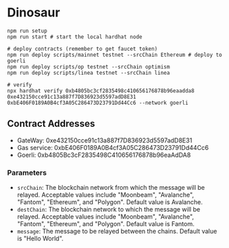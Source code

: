# Dinosaur

```shell
npm run setup
npm run start # start the local hardhat node

# deploy contracts (remember to get faucet token)
npm run deploy scripts/mainnet testnet --srcChain Ethereum # deploy to goerli
npm run deploy scripts/op testnet --srcChain optimism
npm run deploy scripts/linea testnet --srcChain linea

# verify
npx hardhat verify 0xb4805bc3cf2835498c410656176878b96eaadda8 0xe432150cce91c13a887f7D836923d5597adD8E31 0xbE406F0189A0B4cf3A05C286473D23791Dd44Cc6 --network goerli
```

## Contract Addresses

- GateWay: 0xe432150cce91c13a887f7D836923d5597adD8E31
- Gas service: 0xbE406F0189A0B4cf3A05C286473D23791Dd44Cc6
- Goerli: 0xb4805Bc3cF2835498C410656176878b96eaAdDA8

### Parameters

- `srcChain`: The blockchain network from which the message will be relayed. Acceptable values include "Moonbeam", "Avalanche", "Fantom", "Ethereum", and "Polygon". Default value is Avalanche.
- `destChain`: The blockchain network to which the message will be relayed. Acceptable values include "Moonbeam", "Avalanche", "Fantom", "Ethereum", and "Polygon". Default value is Fantom.
- `message`: The message to be relayed between the chains. Default value is "Hello World".
